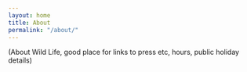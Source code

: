 ```yaml
---
layout: home
title: About
permalink: "/about/"
---
```


(About Wild Life, good place for links to press etc, hours, public holiday details)